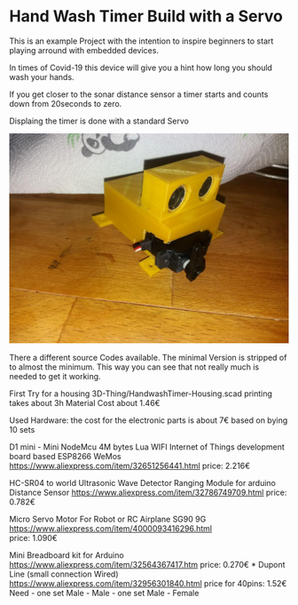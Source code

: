 Hand Wash Timer Build with a Servo
==================================


This is an example Project with the intention to inspire beginners to start playing arround with embedded devices.

In times of Covid-19 this device will give you a hint how long you should wash your hands.

If you get closer to the sonar distance sensor a timer starts 
and counts down from 20seconds to zero.

Displaing the timer is done with a standard Servo

![Image of timer in housing](images/in-housing.jpg)

There a different source Codes available.
The minimal Version is stripped of to almost the minimum. This way you can see that not really much is needed to get it working.


First Try for a housing 3D-Thing/HandwashTimer-Housing.scad
   printing takes about 3h
   Material Cost about 1.46€


Used Hardware:
   the cost for the electronic parts is about 7€ 
   based on bying 10 sets


D1 mini - Mini NodeMcu 4M bytes Lua WIFI Internet of Things development board based ESP8266 WeMos
   https://www.aliexpress.com/item/32651256441.html
   price: 2.216€

HC-SR04 to world Ultrasonic Wave Detector Ranging Module for arduino Distance Sensor
   https://www.aliexpress.com/item/32786749709.html
   price: 0.782€ 
   
Micro Servo Motor For Robot or RC Airplane SG90 9G
   https://www.aliexpress.com/item/4000093416296.html   
   price: 1.090€
   
Mini Breadboard kit for Arduino
   https://www.aliexpress.com/item/32564367417.htm
   price: 0.270€
 *
Dupont Line (small connection Wired)
   https://www.aliexpress.com/item/32956301840.html
   price for 40pins: 1.52€
   Need 
     - one set Male - Male
     - one set Male - Female
     


